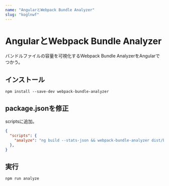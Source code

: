 ```yaml
---
name: "AngularとWebpack Bundle Analyzer"
slug: "koglnwf"
---
```


# AngularとWebpack Bundle Analyzer

バンドルファイルの容量を可視化するWebpack Bundle AnalyzerをAngularでつかう。

## インストール

```
npm install --save-dev webpack-bundle-analyzer
```

## package.jsonを修正

scriptsに追加。

```json
{
  "scripts": {
    "analyze": "ng build --stats-json && webpack-bundle-analyzer dist/browser/stats.json",
  },
}
```

## 実行

```
npm run analyze
```